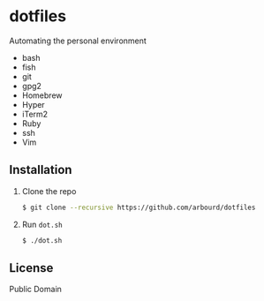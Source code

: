 # dotfiles

Automating the personal environment

* bash
* fish
* git
* gpg2
* Homebrew
* Hyper
* iTerm2
* Ruby
* ssh
* Vim

## Installation

  1. Clone the repo

      ```sh
      $ git clone --recursive https://github.com/arbourd/dotfiles
      ```

  1. Run `dot.sh`

      ```sh
      $ ./dot.sh
      ```

## License

Public Domain
